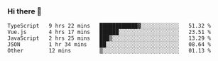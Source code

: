 ### Hi there 👋

<!--
**hjklink/hjklink** is a ✨ _special_ ✨ repository because its `README.md` (this file) appears on your GitHub profile.

Here are some ideas to get you started:

- 🔭 I’m currently working on ...
- 🌱 I’m currently learning ...
- 👯 I’m looking to collaborate on ...
- 🤔 I’m looking for help with ...
- 💬 Ask me about ...
- 📫 How to reach me: ...
- 😄 Pronouns: ...
- ⚡ Fun fact: ...
-->


<!--START_SECTION:waka-->

```text
TypeScript   9 hrs 22 mins   ████████████▓░░░░░░░░░░░░   51.32 %
Vue.js       4 hrs 17 mins   ██████░░░░░░░░░░░░░░░░░░░   23.51 %
JavaScript   2 hrs 25 mins   ███▒░░░░░░░░░░░░░░░░░░░░░   13.29 %
JSON         1 hr 34 mins    ██░░░░░░░░░░░░░░░░░░░░░░░   08.64 %
Other        12 mins         ▒░░░░░░░░░░░░░░░░░░░░░░░░   01.13 %
```

<!--END_SECTION:waka-->
